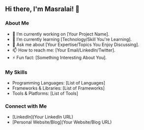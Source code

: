 <!-- Profile README for Masralai -->

## Hi there, I'm Masralai! 👋

### About Me

- 🔭 I’m currently working on [Your Project Name].
- 🌱 I’m currently learning [Technology/Skill You're Learning].
- 💬 Ask me about [Your Expertise/Topics You Enjoy Discussing].
- 📫 How to reach me: [Your Email/LinkedIn/Twitter].
- ⚡ Fun fact: [Something Interesting About You].

### My Skills

- Programming Languages: [List of Languages]
- Frameworks & Libraries: [List of Frameworks]
- Tools & Platforms: [List of Tools]


### Connect with Me

- [LinkedIn](Your LinkedIn URL)
- [Personal Website/Blog](Your Website/Blog URL)

<!-- Optional: Add more sections as needed -->
